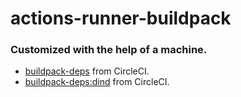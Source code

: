 # actions-runner-buildpack

### Customized with the help of a machine.

- [buildpack-deps](https://github.com/CircleCI-Public/circleci-dockerfiles/blob/master/buildpack-deps/images/bionic/Dockerfile) from CircleCI.
- [buildpack-deps:dind](https://github.com/CircleCI-Public/circleci-dockerfiles/blob/master/buildpack-deps/images/bionic/dind/Dockerfile) from CircleCI.

